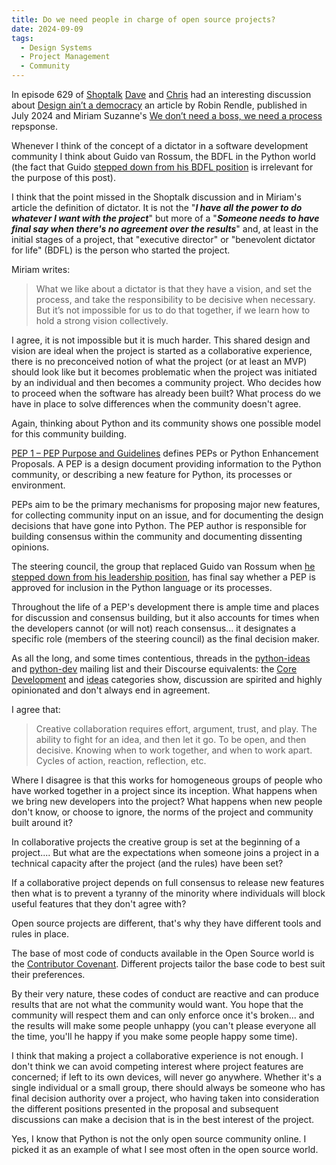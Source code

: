 ```yaml
---
title: Do we need people in charge of open source projects?
date: 2024-09-09
tags:
  - Design Systems
  - Project Management
  - Community
---
```


In episode 629 of [Shoptalk](https://shoptalkshow.com/629/) [Dave](https://x.com/davatron5000) and [Chris](https://x.com/chriscoyier) had an interesting discussion about [Design ain’t a democracy](https://robinrendle.com/notes/design-aint-a-democracy/) an article by Robin Rendle, published in July 2024 and Miriam Suzanne's [We don’t need a boss, we need a process](https://www.miriamsuzanne.com/2024/08/08/vision) repsponse.

Whenever I think of the concept of a dictator in a software development community I think about Guido van Rossum, the BDFL in the Python world (the fact that Guido [stepped down from his BDFL position](https://lwn.net/Articles/759654/) is irrelevant for the purpose of this post).

I think that the point missed in the Shoptalk discussion and in Miriam's article the definition of dictator. It is not the "***I have all the power to do whatever I want with the project***" but more of a "***Someone needs to have final say when there's no agreement over the results***" and, at least in the initial stages of a project, that "executive director" or "benevolent dictator for life" (BDFL) is the person who started the project.

Miriam writes:

> What we like about a dictator is that they have a vision, and set the process, and take the responsibility to be decisive when necessary. But it’s not impossible for us to do that together, if we learn how to hold a strong vision collectively.

I agree, it is not impossible but it is much harder. This shared design and vision are ideal when the project is started as a collaborative experience, there is no preconceived notion of what the project (or at least an MVP) should look like but it becomes problematic when the project was initiated by an individual and then becomes a community project. Who decides how to proceed when the software has already been built? What process do we have in place to solve differences when the community doesn't agree.

Again, thinking about Python and its community shows one possible model for this community building.

[PEP 1 – PEP Purpose and Guidelines](https://peps.python.org/pep-0001/) defines PEPs or  Python Enhancement Proposals. A PEP is a design document providing information to the Python community, or describing a new feature for Python, its processes or environment.

PEPs aim to be the primary mechanisms for proposing major new features, for collecting community input on an issue, and for documenting the design decisions that have gone into Python. The PEP author is responsible for building consensus within the community and documenting dissenting opinions.

The steering council, the group that replaced Guido van Rossum when [he stepped down from his leadership position](https://mail.python.org/pipermail/python-committers/2018-July/005664.html), has final say whether a PEP is approved for inclusion in the Python language or its processes.

Throughout the life of a PEP's development there is ample time and places for discussion and consensus building, but it also accounts for times when the developers cannot (or will not) reach consensus... it designates a specific role (members of the steering council) as the final decision maker.

As all the long, and some times contentious, threads in the [python-ideas](http://mail.python.org/mailman/listinfo/python-ideas) and [python-dev](https://mail.python.org/archives/list/python-dev@python.org/) mailing list and their Discourse equivalents: the [Core Development](https://discuss.python.org/c/core-dev/23) and [ideas](https://discuss.python.org/c/ideas/6) categories show, discussion are spirited and highly opinionated and don't always end in agreement.

I agree that:

> Creative collaboration requires effort, argument, trust, and play. The ability to fight for an idea, and then let it go. To be open, and then decisive. Knowing when to work together, and when to work apart. Cycles of action, reaction, reflection, etc.

Where I disagree is that this works for homogeneous groups of people who have worked together in a project since its inception.  What happens when we bring new developers into the project? What happens when new people don't know, or choose to ignore, the norms of the project and community built around it?

In collaborative projects the creative group is set at the beginning of a project.... But what are the expectations when someone joins a project in a technical capacity after the project (and the rules) have been set?

If a collaborative project depends on full consensus to release new features then what is to prevent a tyranny of the minority where individuals will block useful features that they don't agree with?

Open source projects are different, that's why they have different tools and rules in place.

The base of most code of conducts available in the Open Source world is the [Contributor Covenant](https://www.contributor-covenant.org/version/2/1/code_of_conduct/). Different projects tailor the base code to best suit their preferences.

By their very nature, these codes of conduct are reactive and can produce results that are not what the community would want. You hope that the community will respect them and can only enforce once it's broken... and the results will make some people unhappy (you can't please everyone all the time, you'll he happy if you make some people happy some time).

I think that making a project a collaborative experience is not enough. I don't think we can avoid competing interest where project features are concerned; if left to its own devices, will never go anywhere. Whether it's a single individual or a small group, there should always be someone who has final decision authority over a project, who having taken into consideration the different positions presented in the proposal and subsequent discussions can make a decision that is in the best interest of the project.

Yes, I know that Python is not the only open source community online. I picked it as an example of what I see most often in the open source world.
